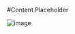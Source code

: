 #Content Placeholder

![image](https://user-images.githubusercontent.com/81670997/169957530-ced9eb5d-5f0f-43f5-ab55-110f46cdb40f.png)
